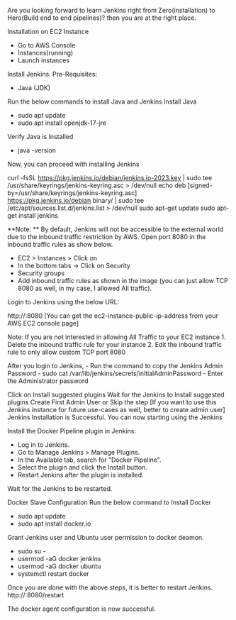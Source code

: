 Are you looking forward to learn Jenkins right from Zero(installation) to Hero(Build end to end pipelines)? then you are at the right place.

Installation on EC2 Instance
 - Go to AWS Console 
 - Instances(running)
 - Launch instances
   
Install Jenkins.
Pre-Requisites:
 - Java (JDK)

Run the below commands to install Java and Jenkins
Install Java
- sudo apt update
- sudo apt install openjdk-17-jre

Verify Java is Installed
- java -version

Now, you can proceed with installing Jenkins

curl -fsSL https://pkg.jenkins.io/debian/jenkins.io-2023.key | sudo tee \
  /usr/share/keyrings/jenkins-keyring.asc > /dev/null
echo deb [signed-by=/usr/share/keyrings/jenkins-keyring.asc] \
  https://pkg.jenkins.io/debian binary/ | sudo tee \
  /etc/apt/sources.list.d/jenkins.list > /dev/null
sudo apt-get update
sudo apt-get install jenkins

**Note: ** By default, Jenkins will not be accessible to the external world due to the inbound traffic restriction by AWS. Open port 8080 in the inbound traffic rules as show below.
- EC2 > Instances > Click on
- In the bottom tabs -> Click on Security
- Security groups
- Add inbound traffic rules as shown in the image (you can just allow TCP 8080 as well, in my case, I allowed All traffic).

Login to Jenkins using the below URL:

http://:8080 [You can get the ec2-instance-public-ip-address from your AWS EC2 console page]

Note: If you are not interested in allowing All Traffic to your EC2 instance 1. Delete the inbound traffic rule for your instance 2. Edit the inbound traffic rule to only allow custom TCP port 8080

After you login to Jenkins, - Run the command to copy the Jenkins Admin Password - sudo cat /var/lib/jenkins/secrets/initialAdminPassword - Enter the Administrator password

Click on Install suggested plugins
Wait for the Jenkins to Install suggested plugins
Create First Admin User or Skip the step [If you want to use this Jenkins instance for future use-cases as well, better to create admin user]
Jenkins Installation is Successful. You can now starting using the Jenkins

Install the Docker Pipeline plugin in Jenkins:
- Log in to Jenkins.
- Go to Manage Jenkins > Manage Plugins.
- In the Available tab, search for "Docker Pipeline".
- Select the plugin and click the Install button.
- Restart Jenkins after the plugin is installed.

Wait for the Jenkins to be restarted.

Docker Slave Configuration
Run the below command to Install Docker
- sudo apt update
- sudo apt install docker.io

Grant Jenkins user and Ubuntu user permission to docker deamon.
- sudo su - 
- usermod -aG docker jenkins
- usermod -aG docker ubuntu
- systemctl restart docker

Once you are done with the above steps, it is better to restart Jenkins.
http://<ec2-instance-public-ip>:8080/restart

The docker agent configuration is now successful.

